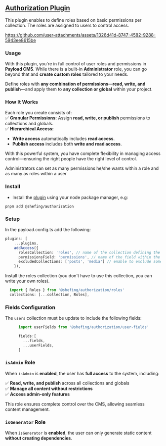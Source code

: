 ## [Authorization Plugin](./src/index.ts)

This plugin enables to define roles based on basic permissions per collection. The roles are assigned to users to control access.

https://github.com/user-attachments/assets/1326d41d-8747-4582-9288-5943ee8615be

### Usage

With this plugin, you're in full control of user roles and permissions in **Payload CMS**. While there is a built-in **Administrator** role, you can go beyond that and **create custom roles** tailored to your needs.

Define roles with **any combination of permissions**—**read, write, and publish**—and apply them to **any collection or global** within your project.

### How It Works

Each role you create consists of:  
✅ **Granular Permissions:** Assign **read, write, or publish** permissions to collections and globals.  
✅ **Hierarchical Access:**

- **Write access** automatically includes **read access**.
- **Publish access** includes both **write and read access**.

With this powerful system, you have complete flexibility in managing access control—ensuring the right people have the right level of control.  

Administrators can set as many permissions he/she wants within a role and as many as roles within a user
### Install 

- Install the [plugin](https://www.npmjs.com/package/@shefing/authorization) using your node package manager, e.g:

`pnpm add @shefing/authorization`

### Setup

In the payload.config.ts add the following:

```typescript
plugins: [
    ...plugins,
    addAccess({
      rolesCollection: 'roles', // name of the collection defining the roles
      permissionsField: 'permissions', // name of the field within the role collection
      excludedCollections: ['posts', 'media'] // enable to exclude some collections from permission control
    }),
```

Install the roles collection (you don't have to use this collection, you can write your own roles).

```javascript
  import { Roles } from '@shefing/authorization/roles'
  collections: [...collection, Roles],

```

### Fields Configuration

The `users` collection must be update to include the following fields:

```javascript
      import userFields from '@shefing/authorization/user-fields'

      fields:[
        ...fields,
        ...userFields,
      ]
```

### `isAdmin` Role  

When `isAdmin` is **enabled**, the user has **full access** to the system, including:  

✅ **Read, write, and publish** across all collections and globals  
✅ **Manage all content without restrictions**  
✅ **Access admin-only features**  

This role ensures complete control over the CMS, allowing seamless content management. 
###  `isGenerator` Role  

When `isGenerator` is **enabled**, the user can only generate static content **without creating dependencies**.  




